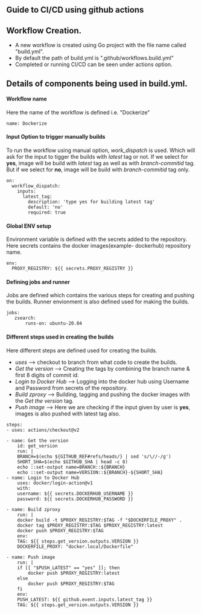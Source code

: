 

## Guide to CI/CD using github actions
  <!-- Details of CI/CD setup using github -->
## Workflow Creation.
 - A new workflow is created using Go project with the file name called "build.yml".
 - By default the path of build.yml is ".github/workflows.build.yml"
 - Completed or running CI/CD can be seen under actions option.


## Details of components being used in build.yml.
#### Workflow name
Here the name of the workflow is defined i.e. "Dockerize"
```
name: Dockerize
```

#### Input Option to trigger manually builds
To run the workflow using manual option, *work_dispatch* is used. Which will ask for the input to tigger the builds with *latest* tag or not. If we select for **yes**, image will be build with *latest* tag as well as with *branch-commitid* tag. But if we select for **no**, image will be build with *branch-commitid* tag only.

```
on:
  workflow_dispatch:
    inputs:
      latest_tag:
        description: 'type yes for building latest tag'
        default: 'no'
        required: true
```

#### Global ENV setup
Environment variable is defined with the secrets added to the repository. Here secrets contains the docker images(example- dockerhub) repository name.
```
env:
  PROXY_REGISTRY: ${{ secrets.PROXY_REGISTRY }}
```

#### Defining jobs and runner
Jobs are defined which contains the various steps for creating and pushing the builds. Runner envionment is also defined used for making the builds.
```
jobs:
   zsearch:
       runs-on: ubuntu-20.04
```

#### Different steps used in creating the builds
Here different steps are defined used for creating the builds.
 - *uses* --> checkout to branch from what code to create the builds.
 - *Get the version* --> Creating the tags by combining the branch name & first 8 digits of commit id.
 - *Login to Docker Hub* --> Logging into the docker hub using Username and Password from secrets of the repository.
 - *Build zproxy* --> Building, tagging and pushing the docker images with the *Get the version* tag.
 - *Push image* --> Here we are checking if the input given by user is **yes**, images is also pushed with latest tag also.
```
steps:
- uses: actions/checkout@v2

- name: Get the version
    id: get_version
    run: |
    BRANCH=$(echo ${GITHUB_REF#refs/heads/} | sed 's/\//-/g')
    SHORT_SHA=$(echo $GITHUB_SHA | head -c 8)
    echo ::set-output name=BRANCH::${BRANCH}
    echo ::set-output name=VERSION::${BRANCH}-${SHORT_SHA}     
- name: Login to Docker Hub
    uses: docker/login-action@v1
    with:
    username: ${{ secrets.DOCKERHUB_USERNAME }}
    password: ${{ secrets.DOCKERHUB_PASSWORD }}

- name: Build zproxy
    run: |
    docker build -t $PROXY_REGISTRY:$TAG -f "$DOCKERFILE_PROXY" .
    docker tag $PROXY_REGISTRY:$TAG $PROXY_REGISTRY:latest
    docker push $PROXY_REGISTRY:$TAG
    env:
    TAG: ${{ steps.get_version.outputs.VERSION }}
    DOCKERFILE_PROXY: "docker.local/Dockerfile"

- name: Push image
    run: |
    if [[ "$PUSH_LATEST" == "yes" ]]; then
        docker push $PROXY_REGISTRY:latest
    else
        docker push $PROXY_REGISTRY:$TAG
    fi
    env:
    PUSH_LATEST: ${{ github.event.inputs.latest_tag }}
    TAG: ${{ steps.get_version.outputs.VERSION }}
```

